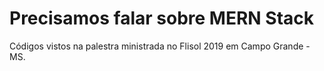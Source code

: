 # Precisamos falar sobre MERN Stack

Códigos vistos na palestra ministrada no Flisol 2019 em Campo Grande - MS.